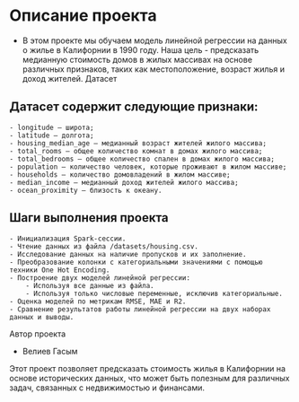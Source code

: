 # Описание проекта

- В этом проекте мы обучаем модель линейной регрессии на данных о жилье в Калифорнии в 1990 году. Наша цель - предсказать медианную стоимость домов в жилых массивах на основе различных признаков, таких как местоположение, возраст жилья и доход жителей.
Датасет

## Датасет содержит следующие признаки:

    - longitude — широта;
    - latitude — долгота;
    - housing_median_age — медианный возраст жителей жилого массива;
    - total_rooms — общее количество комнат в домах жилого массива;
    - total_bedrooms — общее количество спален в домах жилого массива;
    - population — количество человек, которые проживают в жилом массиве;
    - households — количество домовладений в жилом массиве;
    - median_income — медианный доход жителей жилого массива;
    - ocean_proximity — близость к океану.

## Шаги выполнения проекта

    - Инициализация Spark-сессии.
    - Чтение данных из файла /datasets/housing.csv.
    - Исследование данных на наличие пропусков и их заполнение.
    - Преобразование колонки с категориальными значениями с помощью техники One Hot Encoding.
    - Построение двух моделей линейной регрессии:
        - Используя все данные из файла.
        - Используя только числовые переменные, исключив категориальные.
    - Оценка моделей по метрикам RMSE, MAE и R2.
    - Сравнение результатов работы линейной регрессии на двух наборах данных и выводы.

Автор проекта

 - Велиев Гасым

Этот проект позволяет предсказать стоимость жилья в Калифорнии на основе исторических данных, что может быть полезным для различных задач, связанных с недвижимостью и финансами.
